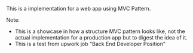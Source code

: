 This is a implementation for a web app using MVC Pattern.

Note: 
- This is a showcase in how a structure MVC pattern looks like, not the actual implementation for a production app but to digest the idea of it.
- This is a test from upwork job "Back End Developer Position"
